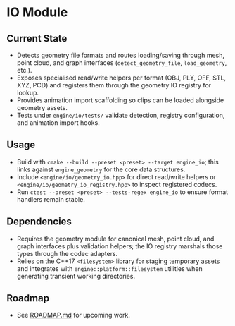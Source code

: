 # IO Module

## Current State
- Detects geometry file formats and routes loading/saving through mesh, point cloud, and graph interfaces (`detect_geometry_file`, `load_geometry`, etc.).
- Exposes specialised read/write helpers per format (OBJ, PLY, OFF, STL, XYZ, PCD) and registers them through the geometry IO registry for lookup.
- Provides animation import scaffolding so clips can be loaded alongside geometry assets.
- Tests under `engine/io/tests/` validate detection, registry configuration, and animation import hooks.

## Usage
- Build with `cmake --build --preset <preset> --target engine_io`; this links against `engine_geometry` for the core data structures.
- Include `<engine/io/geometry_io.hpp>` for direct read/write helpers or `<engine/io/geometry_io_registry.hpp>` to inspect registered codecs.
- Run `ctest --preset <preset> --tests-regex engine_io` to ensure format handlers remain stable.

## Dependencies
- Requires the geometry module for canonical mesh, point cloud, and graph interfaces plus validation helpers; the IO registry marshals those types through the codec adapters.
- Relies on the C++17 `<filesystem>` library for staging temporary assets and integrates with `engine::platform::filesystem` utilities when generating transient working directories.

## Roadmap
- See [ROADMAP.md](ROADMAP.md) for upcoming work.
